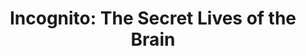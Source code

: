 ---
title: "Incognito: The Secret Lives of the Brain"
description: "“Our brains are in the business of gathering information and steering behavior appropriately. It doesn’t matter whether consciousness is involved in the decision-making process.”"
cover: "images/reading/incognito.jpeg"
publishDate: 2019-01-03
authors: "David Eagleman"
categories: ["science & systems thinking"]
status: 🟢
---